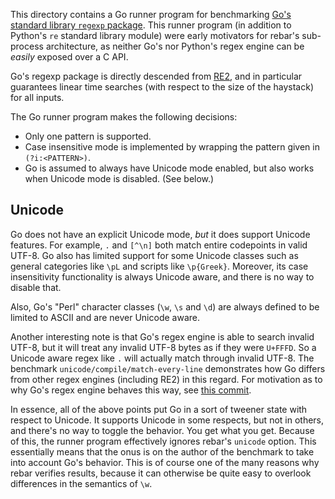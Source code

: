 This directory contains a Go runner program for benchmarking [Go's standard
library `regexp` package][go-regexp]. This runner program (in addition to
Python's `re` standard library module) were early motivators for rebar's
sub-process architecture, as neither Go's nor Python's regex engine can be
_easily_ exposed over a C API.

Go's regexp package is directly descended from [RE2], and in particular
guarantees linear time searches (with respect to the size of the haystack) for
all inputs.

The Go runner program makes the following decisions:

* Only one pattern is supported.
* Case insensitive mode is implemented by wrapping the pattern given in
`(?i:<PATTERN>)`.
* Go is assumed to always have Unicode mode enabled, but also works when
Unicode mode is disabled. (See below.)

## Unicode

Go does not have an explicit Unicode mode, _but_ it does support Unicode
features. For example, `.` and `[^\n]` both match entire codepoints in valid
UTF-8. Go also has limited support for some Unicode classes such as general
categories like `\pL` and scripts like `\p{Greek}`. Moreover, its case
insensitivity functionality is always Unicode aware, and there is no way to
disable that.

Also, Go's "Perl" character classes (`\w`, `\s` and `\d`) are always defined
to be limited to ASCII and are never Unicode aware.

Another interesting note is that Go's regex engine is able to search invalid
UTF-8, but it will treat any invalid UTF-8 bytes as if they were `U+FFFD`. So
a Unicode aware regex like `.` will actually match through invalid UTF-8. The
benchmark `unicode/compile/match-every-line` demonstrates how Go differs from
other regex engines (including RE2) in this regard. For motivation as to why
Go's regex engine behaves this way, see [this commit][go-regexp-utf8].

In essence, all of the above points put Go in a sort of tweener state with
respect to Unicode. It supports Unicode in some respects, but not in others,
and there's no way to toggle the behavior. You get what you get. Because of
this, the runner program effectively ignores rebar's `unicode` option. This
essentially means that the onus is on the author of the benchmark to take
into account Go's behavior. This is of course one of the many reasons why
rebar verifies results, because it can otherwise be quite easy to overlook
differences in the semantics of `\w`.

[go-regexp]: https://pkg.go.dev/regexp
[RE2]: https://github.com/google/re2
[go-regexp-utf8]: https://github.com/golang/go/commit/702e33717486cb8331db17304f2369ef641da61f
